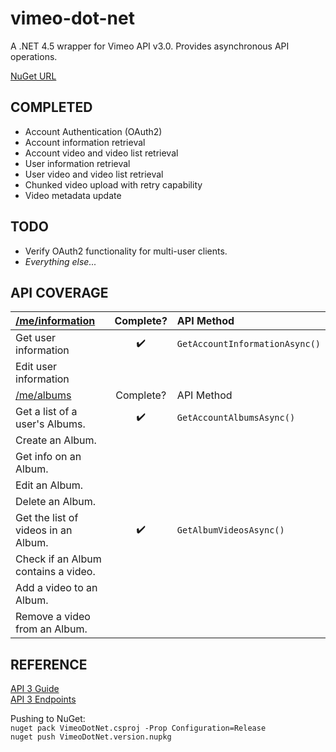 vimeo-dot-net
=============

A .NET 4.5 wrapper for Vimeo API v3.0. Provides asynchronous API operations.

[NuGet URL](https://www.nuget.org/packages/VimeoDotNet/)

COMPLETED
---------
- Account Authentication (OAuth2)
- Account information retrieval
- Account video and video list retrieval
- User information retrieval
- User video and video list retrieval
- Chunked video upload with retry capability
- Video metadata update

TODO
----
- Verify OAuth2 functionality for multi-user clients.
- *Everything else...*

API COVERAGE
----

| [/me/information](https://developer.vimeo.com/api/endpoints/me#)|Complete?|API Method|
|:---|:---:|:---|
| Get user information | :heavy_check_mark: | `GetAccountInformationAsync()` |
| Edit user information |  |  |
| [/me/albums](https://developer.vimeo.com/api/endpoints/me#/albums)|Complete?|API Method|
| Get a list of a user's Albums. | :heavy_check_mark:  | `GetAccountAlbumsAsync()`  |
| Create an Album. |   |   |
| Get info on an Album. |   |   |
| Edit an Album. |   |   |
| Delete an Album. |   |   |
| Get the list of videos in an Album. | :heavy_check_mark:  | `GetAlbumVideosAsync()`  |
| Check if an Album contains a video. |   |   |
| Add a video to an Album. |   |   |
| Remove a video from an Album. |   |   |



REFERENCE
---------
[API 3 Guide](https://developer.vimeo.com/api/start)  
[API 3 Endpoints](https://developer.vimeo.com/api/endpoints)

Pushing to NuGet:  
`nuget pack VimeoDotNet.csproj -Prop Configuration=Release`  
`nuget push VimeoDotNet.version.nupkg`
